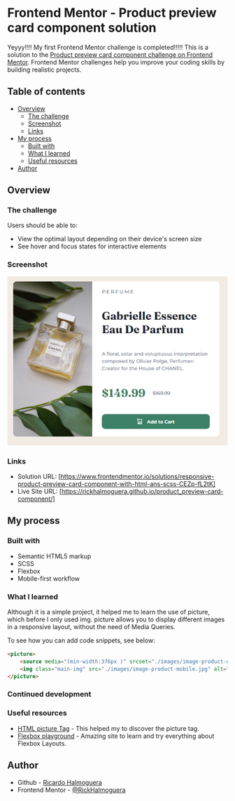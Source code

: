 # Frontend Mentor - Product preview card component solution

Yeyyy!!!! My first Frontend Mentor challenge is completed!!!!!
This is a solution to the [Product preview card component challenge on Frontend Mentor](https://www.frontendmentor.io/challenges/product-preview-card-component-GO7UmttRfa). Frontend Mentor challenges help you improve your coding skills by building realistic projects. 

## Table of contents

- [Overview](#overview)
  - [The challenge](#the-challenge)
  - [Screenshot](#screenshot)
  - [Links](#links)
- [My process](#my-process)
  - [Built with](#built-with)
  - [What I learned](#what-i-learned)
  - [Useful resources](#useful-resources)
- [Author](#author)

## Overview

### The challenge

Users should be able to:

- View the optimal layout depending on their device's screen size
- See hover and focus states for interactive elements

### Screenshot

![](./images/screenshot.png)

### Links

- Solution URL: [https://www.frontendmentor.io/solutions/responsive-product-preview-card-component-with-html-ans-scss-CEZp-fL2tK]
- Live Site URL: [https://rickhalmoguera.github.io/product_preview-card-component/]

## My process

### Built with

- Semantic HTML5 markup
- SCSS
- Flexbox
- Mobile-first workflow

### What I learned

Although it is a simple project, it helped me to learn the use of picture, which before I only used img. picture allows you to display different images in a responsive layout, without the need of Media Queries.

To see how you can add code snippets, see below:

```html
<picture>
    <source media="(min-width:376px )" srcset="./images/image-product-desktop.jpg">
    <img class="main-img" src="./images/image-product-mobile.jpg" alt="perfume">
</picture>
```

### Continued development

### Useful resources

- [HTML picture Tag](https://www.w3schools.com/tags/tag_picture.asp) - This helped my to discover the picture tag.
- [Flexbox playground](https://codepen.io/enxaneta/full/adLPwv/) - Amazing site to learn and try everything about Flexbox Layouts.

## Author

- Github - [Ricardo Halmoguera](https://github.com/RickHalmoguera)
- Frontend Mentor - [@RickHalmoguera](https://www.frontendmentor.io/profile/RickHalmoguera)



